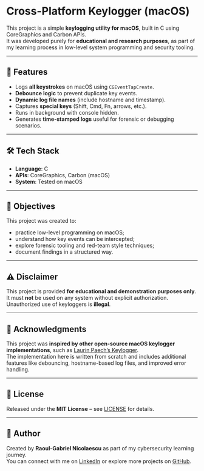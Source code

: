 # Cross-Platform Keylogger (macOS)

This project is a simple **keylogging utility for macOS**, built in C using CoreGraphics and Carbon APIs.  
It was developed purely for **educational and research purposes**, as part of my learning process in low-level system programming and security tooling.  

---

## 🚀 Features
- Logs **all keystrokes** on macOS using `CGEventTapCreate`.  
- **Debounce logic** to prevent duplicate key events.  
- **Dynamic log file names** (include hostname and timestamp).  
- Captures **special keys** (Shift, Cmd, Fn, arrows, etc.).  
- Runs in background with console hidden.  
- Generates **time-stamped logs** useful for forensic or debugging scenarios.  

---

## 🛠️ Tech Stack
- **Language**: C  
- **APIs**: CoreGraphics, Carbon (macOS)  
- **System**: Tested on macOS  

---

## 🎯 Objectives
This project was created to:  
- practice low-level programming on macOS;  
- understand how key events can be intercepted;  
- explore forensic tooling and red-team style techniques;  
- document findings in a structured way.  

---

## ⚠️ Disclaimer
This project is provided **for educational and demonstration purposes only**.  
It must **not** be used on any system without explicit authorization.  
Unauthorized use of keyloggers is **illegal**.  

---

## 🙏 Acknowledgments
This project was **inspired by other open-source macOS keylogger implementations**, such as [Laurin Paech’s Keylogger](https://github.com/laurinpaech/Keylogger).  
The implementation here is written from scratch and includes additional features like debouncing, hostname-based log files, and improved error handling.  

---

## 📜 License
Released under the **MIT License** – see [LICENSE](./LICENSE) for details.  

---

## 👤 Author
Created by **Raoul-Gabriel Nicolaescu** as part of my cybersecurity learning journey.  
You can connect with me on [LinkedIn](https://linkedin.com/in/raoul-nicolaescu) or explore more projects on [GitHub](https://github.com/INRG13I).
